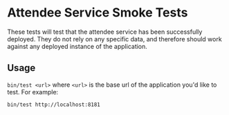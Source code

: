 # Attendee Service Smoke Tests

These tests will test that the attendee service has been successfully deployed.
They do not rely on any specific data, and therefore should work against any
deployed instance of the application.

## Usage

`bin/test <url>` where `<url>` is the base url of the
application you'd like to test. For example:

```bash
bin/test http://localhost:8181
```
